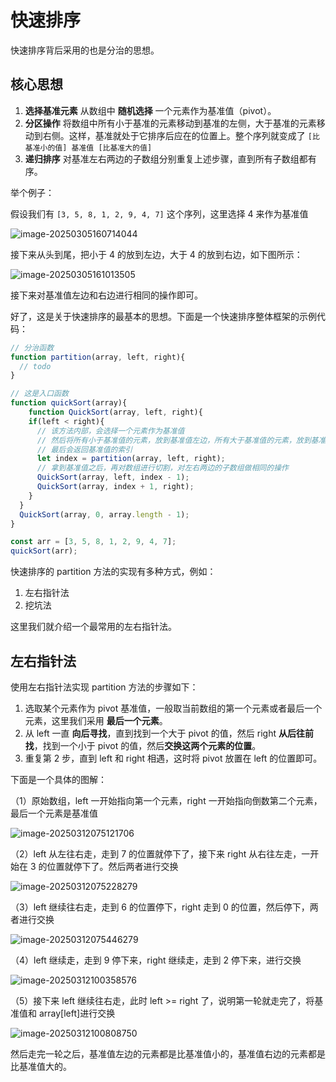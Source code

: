 # 快速排序

快速排序背后采用的也是分治的思想。

## 核心思想

1. **选择基准元素**
   从数组中 **随机选择** 一个元素作为基准值（pivot）。
2. **分区操作**
   将数组中所有小于基准的元素移动到基准的左侧，大于基准的元素移动到右侧。这样，基准就处于它排序后应在的位置上。整个序列就变成了 `[比基准小的值] 基准值 [比基准大的值]`
3. **递归排序**
   对基准左右两边的子数组分别重复上述步骤，直到所有子数组都有序。



举个例子：

假设我们有 `[3, 5, 8, 1, 2, 9, 4, 7]` 这个序列，这里选择 4 来作为基准值

![image-20250305160714044](https://xiejie-typora.oss-cn-chengdu.aliyuncs.com/2025-03-05-080714.png)

接下来从头到尾，把小于 4 的放到左边，大于 4 的放到右边，如下图所示：

![image-20250305161013505](https://xiejie-typora.oss-cn-chengdu.aliyuncs.com/2025-03-05-081013.png)

接下来对基准值左边和右边进行相同的操作即可。

好了，这是关于快速排序的最基本的思想。下面是一个快速排序整体框架的示例代码：

```js
// 分治函数
function partition(array, left, right){
  // todo
}

// 这是入口函数
function quickSort(array){
 	function QuickSort(array, left, right){
    if(left < right){
      // 该方法内部，会选择一个元素作为基准值
      // 然后将所有小于基准值的元素，放到基准值左边，所有大于基准值的元素，放到基准值右边
      // 最后会返回基准值的索引
      let index = partition(array, left, right);
      // 拿到基准值之后，再对数组进行切割，对左右两边的子数组做相同的操作
      QuickSort(array, left, index - 1);
      QuickSort(array, index + 1, right);
    }
  }
  QuickSort(array, 0, array.length - 1);
}

const arr = [3, 5, 8, 1, 2, 9, 4, 7];
quickSort(arr);
```

快速排序的 partition 方法的实现有多种方式，例如：

1. 左右指针法
2. 挖坑法

这里我们就介绍一个最常用的左右指针法。



## 左右指针法

使用左右指针法实现 partition 方法的步骤如下：

1. 选取某个元素作为 pivot 基准值，一般取当前数组的第一个元素或者最后一个元素，这里我们采用 **最后一个元素**。
2. 从 left 一直 **向后寻找**，直到找到一个大于 pivot 的值，然后 right  **从后往前找**，找到一个小于 pivot 的值，然后**交换这两个元素的位置**。
3. 重复第 2 步，直到 left 和 right 相遇，这时将 pivot 放置在 left 的位置即可。

下面是一个具体的图解：

（1）原始数组，left 一开始指向第一个元素，right 一开始指向倒数第二个元素，最后一个元素是基准值

![image-20250312075121706](https://xiejie-typora.oss-cn-chengdu.aliyuncs.com/2025-03-11-235121.png)

（2）left 从左往右走，走到 7 的位置就停下了，接下来 right 从右往左走，一开始在 3 的位置就停下了。然后两者进行交换

![image-20250312075228279](https://xiejie-typora.oss-cn-chengdu.aliyuncs.com/2025-03-11-235228.png)

（3）left 继续往右走，走到 6 的位置停下，right 走到 0 的位置，然后停下，两者进行交换

![image-20250312075446279](https://xiejie-typora.oss-cn-chengdu.aliyuncs.com/2025-03-11-235446.png)

（4）left 继续走，走到 9 停下来，right 继续走，走到 2 停下来，进行交换

![image-20250312100358576](https://xiejie-typora.oss-cn-chengdu.aliyuncs.com/2025-03-12-020359.png)

（5）接下来 left 继续往右走，此时 left >= right 了，说明第一轮就走完了，将基准值和 array[left]进行交换

![image-20250312100808750](https://xiejie-typora.oss-cn-chengdu.aliyuncs.com/2025-03-12-020808.png)

然后走完一轮之后，基准值左边的元素都是比基准值小的，基准值右边的元素都是比基准值大的。